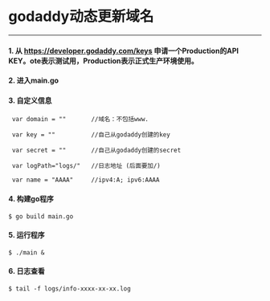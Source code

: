# godaddy动态更新域名 #

----------
#### 1. 从 https://developer.godaddy.com/keys 申请一个Production的API KEY。ote表示测试用，Production表示正式生产环境使用。 ####
#### 2. 进入main.go ####
#### 3. 自定义信息 ####
```
 var domain = ""       //域名：不包括www.

 var key = ""          //自己从godaddy创建的key

 var secret = ""       //自己从godaddy创建的secret

 var logPath="logs/"   //日志地址 (后面要加/)

 var name = "AAAA"     //ipv4:A; ipv6:AAAA
```
    



#### 4. 构建go程序 ####
    $ go build main.go

#### 5. 运行程序  ####
    $ ./main &
#### 6. 日志查看  ####
    $ tail -f logs/info-xxxx-xx-xx.log